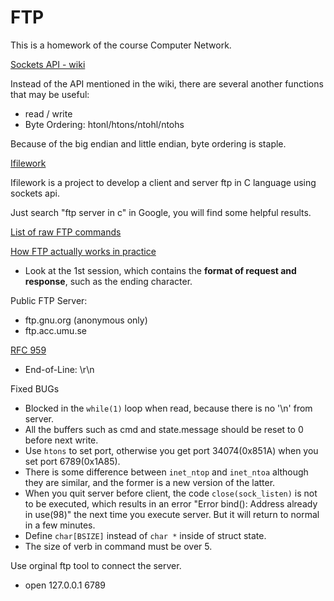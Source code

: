 # FTP
This is a homework of the course Computer Network.

[Sockets API - wiki](https://en.wikipedia.org/wiki/Berkeley_sockets)

Instead of the API mentioned in the wiki, there are several another functions that may be useful:

- read / write
- Byte Ordering: htonl/htons/ntohl/ntohs

Because of the big endian and little endian, byte ordering is staple.


[Ifilework](https://code.google.com/archive/p/ifilework/)

Ifilework is a project to develop a client and server ftp in C language using sockets api.

Just search "ftp server in c" in Google, you will find some helpful results.


[List of raw FTP commands](http://www.nsftools.com/tips/RawFTP.htm)

[How FTP actually works in practice](http://cr.yp.to/ftp.html)
- Look at the 1st session, which contains the **format of request and response**, such as the ending character.


Public FTP Server:
- ftp.gnu.org (anonymous only)
- ftp.acc.umu.se

[RFC 959](https://www.w3.org/Protocols/rfc959/)
- End-of-Line: \r\n


Fixed BUGs
- Blocked in the `while(1)` loop when read, because there is no '\n' from server.
- All the buffers such as cmd and state.message should be reset to 0 before next write.
- Use `htons` to set port, otherwise you get port 34074(0x851A) when you set port 6789(0x1A85).
- There is some difference between `inet_ntop` and `inet_ntoa` although they are similar, and the former is a new version of the latter.
- When you quit server before client, the code `close(sock_listen)` is not to be executed, which results in an error "Error bind(): Address already in use(98)" the next time you execute server. But it will return to normal in a few minutes.
- Define `char[BSIZE]` instead of `char *` inside of struct state.
- The size of verb in command must be over 5.

Use orginal ftp tool to connect the server.
- open 127.0.0.1 6789